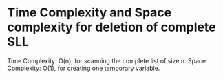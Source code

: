 # Time Complexity and Space complexity for deletion of complete SLL
   Time Complexity: O(n), for scanning the complete list of size n.
   Space Complexity: O(1), for creating one temporary variable.

